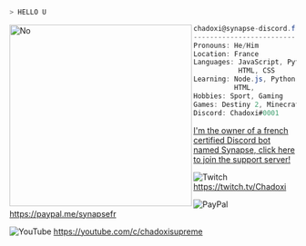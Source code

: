 ```zsh
> HELLO U
```

<img align="left" src="https://cdn.discordapp.com/attachments/681422909050322964/926203140494204928/3svw12.jpg" alt="No" width="320" /> 

```csharp
chadoxi@synapse-discord.fr
-------------------------
Pronouns: He/Him
Location: France
Languages: JavaScript, Python,
           HTML, CSS
Learning: Node.js, Python, Flutter,
          HTML,
Hobbies: Sport, Gaming
Games: Destiny 2, Minecraft, Sea Of Thieves 
Discord: Chadoxi#0001
```

[I'm the owner of a french certified Discord bot named Synapse, click here to join the support server!](https://discord.gg/a5B3Z6U6r3)

![Twitch](https://img.shields.io/badge/Twitch-9347FF?style=for-the-badge&logo=twitch&logoColor=white) https://twitch.tv/Chadoxi

![PayPal](https://img.shields.io/badge/PayPal-00457C?style=for-the-badge&logo=paypal&logoColor=white) https://paypal.me/synapsefr

![YouTube](https://img.shields.io/badge/Chadoxi-%23FF0000.svg?style=for-the-badge&logo=YouTube&logoColor=white) https://youtube.com/c/chadoxisupreme
